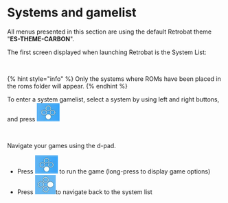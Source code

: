 # Systems and gamelist

All menus presented in this section are using the default Retrobat theme "**ES-THEME-CARBON**".

The first screen displayed when launching Retrobat is the System List:

<figure><img src="https://i.imgur.com/pYMalry.png" alt=""><figcaption></figcaption></figure>

{% hint style="info" %}
Only the systems where ROMs have been placed in the roms folder will appear.
{% endhint %}

To enter a system gamelist, select a system by using left and right buttons, and press ![](<../.gitbook/assets/image (2).png>)

<figure><img src="https://i.imgur.com/TTC0HMH.png" alt=""><figcaption></figcaption></figure>

Navigate your games using the d-pad.

* Press ![](<../.gitbook/assets/image (2).png>) to run the game (long-press to display game options)
* Press ![](<../.gitbook/assets/image (6).png>)to navigate back to the system list
